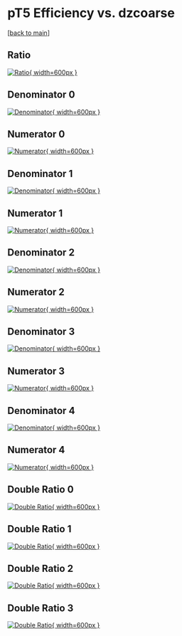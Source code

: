 # pT5 Efficiency vs. dzcoarse

[[back to main](./)]



## Ratio

[![Ratio](../mtv/var/pT5_base_0_-1_eff_dzcoarse.png){ width=600px }](../mtv/var/pT5_base_0_-1_eff_dzcoarse.pdf)

## Denominator 0

[![Denominator](../mtv/den/pT5_base_0_-1_eff_dzcoarse_den0.png){ width=600px }](../mtv/den/pT5_base_0_-1_eff_dzcoarse_den0.pdf)

## Numerator 0

[![Numerator](../mtv/num/pT5_base_0_-1_eff_dzcoarse_num0.png){ width=600px }](../mtv/num/pT5_base_0_-1_eff_dzcoarse_num0.pdf)

## Denominator 1

[![Denominator](../mtv/den/pT5_base_0_-1_eff_dzcoarse_den1.png){ width=600px }](../mtv/den/pT5_base_0_-1_eff_dzcoarse_den1.pdf)

## Numerator 1

[![Numerator](../mtv/num/pT5_base_0_-1_eff_dzcoarse_num1.png){ width=600px }](../mtv/num/pT5_base_0_-1_eff_dzcoarse_num1.pdf)

## Denominator 2

[![Denominator](../mtv/den/pT5_base_0_-1_eff_dzcoarse_den2.png){ width=600px }](../mtv/den/pT5_base_0_-1_eff_dzcoarse_den2.pdf)

## Numerator 2

[![Numerator](../mtv/num/pT5_base_0_-1_eff_dzcoarse_num2.png){ width=600px }](../mtv/num/pT5_base_0_-1_eff_dzcoarse_num2.pdf)

## Denominator 3

[![Denominator](../mtv/den/pT5_base_0_-1_eff_dzcoarse_den3.png){ width=600px }](../mtv/den/pT5_base_0_-1_eff_dzcoarse_den3.pdf)

## Numerator 3

[![Numerator](../mtv/num/pT5_base_0_-1_eff_dzcoarse_num3.png){ width=600px }](../mtv/num/pT5_base_0_-1_eff_dzcoarse_num3.pdf)

## Denominator 4

[![Denominator](../mtv/den/pT5_base_0_-1_eff_dzcoarse_den4.png){ width=600px }](../mtv/den/pT5_base_0_-1_eff_dzcoarse_den4.pdf)

## Numerator 4

[![Numerator](../mtv/num/pT5_base_0_-1_eff_dzcoarse_num4.png){ width=600px }](../mtv/num/pT5_base_0_-1_eff_dzcoarse_num4.pdf)

## Double Ratio 0

[![Double Ratio](../mtv/ratio/pT5_base_0_-1_eff_dzcoarse_ratio0.png){ width=600px }](../mtv/ratio/pT5_base_0_-1_eff_dzcoarse_ratio0.pdf)

## Double Ratio 1

[![Double Ratio](../mtv/ratio/pT5_base_0_-1_eff_dzcoarse_ratio1.png){ width=600px }](../mtv/ratio/pT5_base_0_-1_eff_dzcoarse_ratio1.pdf)

## Double Ratio 2

[![Double Ratio](../mtv/ratio/pT5_base_0_-1_eff_dzcoarse_ratio2.png){ width=600px }](../mtv/ratio/pT5_base_0_-1_eff_dzcoarse_ratio2.pdf)

## Double Ratio 3

[![Double Ratio](../mtv/ratio/pT5_base_0_-1_eff_dzcoarse_ratio3.png){ width=600px }](../mtv/ratio/pT5_base_0_-1_eff_dzcoarse_ratio3.pdf)

